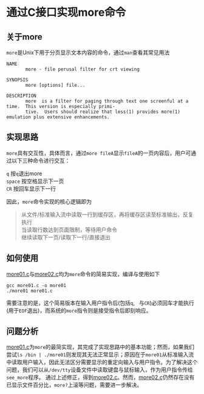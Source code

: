 # 通过C接口实现more命令

## 关于more 

`more`是Unix下用于分页显示文本内容的命令，通过`man`查看其常见用法

``` shell
NAME
       more - file perusal filter for crt viewing

SYNOPSIS
       more [options] file...

DESCRIPTION
       more  is a filter for paging through text one screenful at a time.  This version is especially primi‐
       tive.  Users should realize that less(1) provides more(1) emulation plus extensive enhancements.

```

## 实现思路

`more`具有交互性，具体而言，通过`more fileA`显示`fileA`的一页内容后，用户可通过以下三种命令进行交互：  

`q`     按`q`退出more  
`space` 按空格显示下一页  
`CR`    按回车显示下一行

因此，`more`命令实现的核心逻辑即为

> 从文件/标准输入流中读取一行到缓存区，再将缓存区读至标准输出，反复执行  
> 当读取行数达到页面限制，等待用户命令  
> 继续读取下一页/读取下一行/直接退出

## 如何使用
[more01.c](more01.c)与[more02.c](more02.c)均为`more`命令的简易实现，编译与使用如下

``` shell
gcc more01.c -o more01
./more01 more01.c
```
需要注意的是，这个简易版本在输入用户指令后(包括`q`, ` `与`CR`)必须回车才能执行(用于`EOF`退出)，而系统的`more`指令则是接受指令后即刻响应。

## 问题分析

[more01.c](more01.c)为`more`的最简实现，其完成了实现思路中的基本功能；然而，如果我们尝试`ls /bin | ./more01`则发现其无法正常显示；原因在于`more01`从标准输入流中读取用户输入，因此无法区分需要显示的重定向输入与用户指令。为了解决这个问题，我们可以从`/dev/tty`设备文件中读取键盘与鼠标输入，作为用户指令传给`see_more`程序。
通过上述修正，得到[more02.c](more02.c)。然而，[more02.c](more02.c)仍然存在没有已显示文件百分比，`more?`上滚等问题，需要进一步解决。
